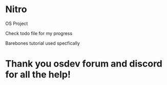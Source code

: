 # Nitro
OS Project

Check todo file for my progress

Barebones tutorial used specfically
# Thank you osdev forum and discord for all the help!
